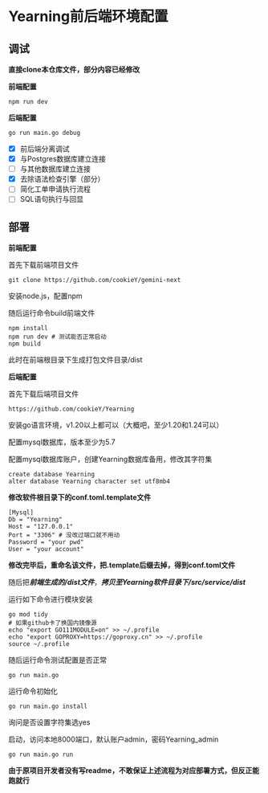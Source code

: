 # Yearning前后端环境配置

## 调试

**直接clone本仓库文件，部分内容已经修改**

**前端配置**

```
npm run dev
```

**后端配置**

```
go run main.go debug
```

- [x] 前后端分离调试
- [x] 与Postgres数据库建立连接
- [ ] 与其他数据库建立连接
- [x] 去除语法检查引擎（部分）
- [ ] 简化工单申请执行流程
- [ ] SQL语句执行与回显

## 部署

**前端配置**

首先下载前端项目文件

```
git clone https://github.com/cookieY/gemini-next
```

安装node.js，配置npm

随后运行命令build前端文件

```
npm install
npm run dev # 测试能否正常启动
npm build
```

此时在前端根目录下生成打包文件目录/dist

**后端配置**

首先下载后端项目文件

```
https://github.com/cookieY/Yearning
```

安装go语言环境，v1.20以上都可以（大概吧，至少1.20和1.24可以）

配置mysql数据库，版本至少为5.7

配置mysql数据库账户，创建Yearning数据库备用，修改其字符集

```
create database Yearning
alter database Yearning character set utf8mb4
```

**修改软件根目录下的conf.toml.template文件**

```
[Mysql]
Db = "Yearning"
Host = "127.0.0.1"
Port = "3306" # 没改过端口就不用动
Password = "your pwd"
User = "your account"
```

**修改完毕后，重命名该文件，把.template后缀去掉，得到conf.toml文件**

随后把***前端生成的/dist文件***，***拷贝至Yearning软件目录下/src/service/dist***

运行如下命令进行模块安装

```
go mod tidy
# 如果github卡了换国内镜像源
echo "export GO111MODULE=on" >> ~/.profile
echo "export GOPROXY=https://goproxy.cn" >> ~/.profile
source ~/.profile
```

随后运行命令测试配置是否正常

```
go run main.go
```

运行命令初始化

```
go run main.go install
```

询问是否设置字符集选yes

启动，访问本地8000端口，默认账户admin，密码Yearning_admin

```
go run main.go run
```

**由于原项目开发者没有写readme，不敢保证上述流程为对应部署方式，但反正能跑就行**

